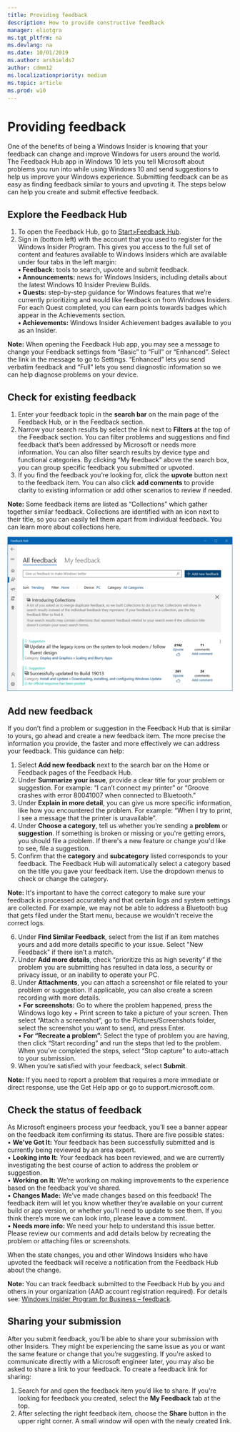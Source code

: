 ```yaml
---
title: Providing feedback
description: How to provide constructive feedback
manager: eliotgra
ms.tgt_pltfrm: na
ms.devlang: na
ms.date: 10/01/2019
ms.author: arshields7
author: cdmm12
ms.localizationpriority: medium
ms.topic: article
ms.prod: w10
---
```


# Providing feedback

One of the benefits of being a Windows Insider is knowing that your feedback can change and improve Windows for users around the world. The Feedback Hub app in Windows 10 lets you tell Microsoft about problems you run into while using Windows 10 and send suggestions to help us improve your Windows experience. Submitting feedback can be as easy as finding feedback similar to yours and upvoting it. The steps below can help you create and submit effective feedback. 

## Explore the Feedback Hub 

1. To open the Feedback Hub, go to [Start>Feedback Hub](insiderhub://home/).                                
2. Sign in (bottom left) with the account that you used to register for the Windows Insider Program. This gives you access to the full set of content and features available to Windows Insiders which are available under four tabs in the left margin:  
    __•	Feedback:__ tools to search, upvote and submit feedback.   
    __•	Announcements:__ news for Windows Insiders, including details about the latest Windows 10 Insider Preview Builds.  
     __• Quests:__ step-by-step guidance for Windows features that we’re currently prioritizing and would like feedback on from Windows Insiders. For each Quest completed, you can earn points towards badges which appear in the Achievements section.   
    __•	Achievements:__ Windows Insider Achievement badges available to you as an Insider. 

__Note:__ 
When opening the Feedback Hub app, you may see a message to change your Feedback settings from “Basic” to “Full” or “Enhanced”. Select the link in the message to go to Settings. “Enhanced” lets you send verbatim feedback and “Full” lets you send diagnostic information so we can help diagnose problems on your device.
 
## Check for existing feedback  
1.	Enter your feedback topic in the __search bar__ on the main page of the Feedback Hub, or in the Feedback section. 
2.	Narrow your search results by select the link next to __Filters__ at the top of the Feedback section. You can filter problems and suggestions and find feedback that’s been addressed by Microsoft or needs more information. You can also filter search results by device type and functional categories. By clicking “My feedback” above the search box, you can group specific feedback you submitted or upvoted. 
3.	If you find the feedback you’re looking for, click the __upvote__ button next to the feedback item. You can also click __add comments__ to provide clarity to existing information or add other scenarios to review if needed.

__Note:__ Some feedback items are listed as “Collections” which gather together similar feedback. Collections are identified with an icon next to their title, so you can easily tell them apart from individual feedback. You can learn more about collections here.

![Feedback Hub](images/FBH.png "shows feedback page with trending results")

 
## Add new feedback
If you don’t find a problem or suggestion in the Feedback Hub that is similar to yours, go ahead and create a new feedback item. The more precise the information you provide, the faster and more effectively we can address your feedback. This guidance can help: 
1.	Select __Add new feedback__ next to the search bar on the Home or Feedback pages of the Feedback Hub. 
2.	Under __Summarize your issue__, provide a clear title for your problem or suggestion. For example: “I can’t connect my printer” or “Groove crashes with error 80041007 when connected to Bluetooth.” 
3.	Under __Explain in more detail__, you can give us more specific information, like how you encountered the problem. For example: “When I try to print, I see a message that the printer is unavailable”.
4.	Under __Choose a category__, tell us whether you’re sending a __problem__ or __suggestion__. If something is broken or missing or you're getting errors, you should file a problem. If there's a new feature or change you'd like to see, file a suggestion.
5.	Confirm that the __category__ and __subcategory__ listed corresponds to your feedback. The Feedback Hub will automatically select a category based on the title you gave your feedback item. Use the dropdown menus to check or change the category. 

__Note:__ It's important to have the correct category to make sure your feedback is processed accurately and that certain logs and system settings are collected. For example, we may not be able to address a Bluetooth bug that gets filed under the Start menu, because we wouldn't receive the correct logs. 

6.	Under __Find Similar Feedback__, select from the list if an item matches yours and add more details specific to your issue. Select "New Feedback" if there isn’t a match. 
7.	Under __Add more details__, check “prioritize this as high severity” if the problem you are submitting has resulted in data loss, a security or privacy issue, or an inability to operate your PC. 
9.	Under __Attachments__, you can attach a screenshot or file related to your problem or suggestion. If applicable, you can also create a screen recording with more details.  
•	__For screenshots:__ Go to where the problem happened, press the Windows logo key + Print screen to take a picture of your screen. Then select “Attach a screenshot”, go to the Pictures/Screenshots folder, select the screenshot you want to send, and press Enter.  
•	__For “Recreate a problem”:__ Select the type of problem you are having, then click “Start recording” and run the steps that led to the problem. When you’ve completed the steps, select “Stop capture” to auto-attach to your submission. 
10.	When you’re satisfied with your feedback, select __Submit__.

__Note:__
If you need to report a problem that requires a more immediate or direct response, use the Get Help app or go to support.microsoft.com.

## Check the status of feedback
As Microsoft engineers process your feedback, you’ll see a banner appear on the feedback item confirming its status. There are five possible states:  
•	__We've Got It:__ Your feedback has been successfully submitted and is currently being reviewed by an area expert.   
•	__Looking into It:__ Your feedback has been reviewed, and we are currently investigating the best course of action to address the problem or suggestion.  
•	__Working on It:__ We’re working on making improvements to the experience based on the feedback you’ve shared.  
•	__Changes Made:__ We’ve made changes based on this feedback! The feedback item will let you know whether they’re available on your current build or app version, or whether you’ll need to update to see them. If you think there’s more we can look into, please leave a comment.    
•	__Needs more info:__ We need your help to understand this issue better. Please review our comments and add details below by recreating the problem or attaching files or screenshots.

When the state changes, you and other Windows Insiders who have upvoted the feedback will receive a notification from the Feedback Hub about the change.

__Note:__ You can track feedback submitted to the Feedback Hub by you and others in your organization (AAD account registration required). For details see: [Windows Insider Program for Business – feedback](https://docs.microsoft.com/windows-insider/at-work-pro/wip-4-biz-feedback).

## Sharing your submission
After you submit feedback, you'll be able to share your submission with other Insiders. They might be experiencing the same issue as you or want the same feature or change that you’re suggesting. If you're asked to communicate directly with a Microsoft engineer later, you may also be asked to share a link to your feedback. To create a feedback link for sharing:
1.	Search for and open the feedback item you’d like to share. If you're looking for feedback you created, select the __My Feedback__ tab at the top.
2.	After selecting the right feedback item, choose the __Share__ button in the upper right corner. A small window will open with the newly created link.
